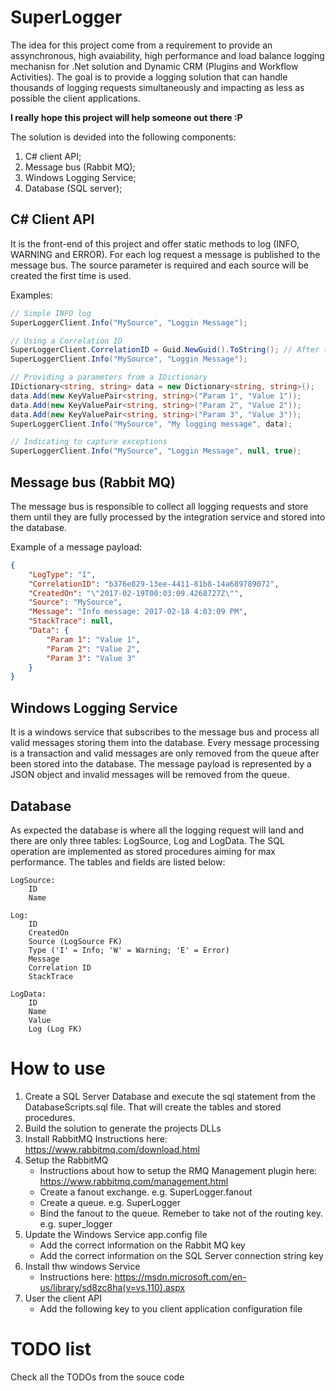 # SuperLogger
The idea for this project come from a requirement to provide an assynchronous, high avaiability, high performance and load balance logging mechanisn for .Net solution and Dynamic CRM (Plugins and Workflow Activities). The goal is to provide a logging solution that can handle thousands of logging requests simultaneously and impacting as less as possible the client applications.

**I really hope this project will help someone out there :P**

The solution is devided into the following components:

1. C# client API;
2. Message bus (Rabbit MQ);
3. Windows Logging Service;
4. Database (SQL server);

## C# Client API
It is the front-end of this project and offer static methods to log (INFO, WARNING and ERROR).
For each log request a message is published to the message bus.
The source parameter is required and each source will be created the first time is used.

Examples:
```cs
// Simple INFO log
SuperLoggerClient.Info("MySource", "Loggin Message");

// Using a Correlation ID
SuperLoggerClient.CorrelationID = Guid.NewGuid().ToString(); // After this point all log request will have the same Correlation ID
SuperLoggerClient.Info("MySource", "Loggin Message");

// Providing a parameters from a IDictionary
IDictionary<string, string> data = new Dictionary<string, string>();
data.Add(new KeyValuePair<string, string>("Param 1", "Value 1"));
data.Add(new KeyValuePair<string, string>("Param 2", "Value 2"));
data.Add(new KeyValuePair<string, string>("Param 3", "Value 3"));
SuperLoggerClient.Info("MySource", "My logging message", data);

// Indicating to capture exceptions
SuperLoggerClient.Info("MySource", "Loggin Message", null, true);

```

## Message bus (Rabbit MQ)
The message bus is responsible to collect all logging requests and store them until they are fully processed by the integration service and stored into the database.

Example of a message payload:

```json
{
	"LogType": "I",
	"CorrelationID": "b376e829-13ee-4411-81b8-14a689789072",
	"CreatedOn": "\"2017-02-19T00:03:09.4268727Z\"",
	"Source": "MySource",
	"Message": "Info message: 2017-02-18 4:03:09 PM",
	"StackTrace": null,
	"Data": {
		"Param 1": "Value 1",
		"Param 2": "Value 2",
		"Param 3": "Value 3"
	}
}
```

## Windows Logging Service
It is a windows service that subscribes to the message bus and process all valid messages storing them into the database.
Every message processing is a transaction and valid messages are only removed from the queue after been stored into the database.
The message payload is represented by a JSON object and invalid messages will be removed from the queue.

## Database
As expected the database is where all the logging request will land and there are only three tables: LogSource, Log and LogData.
The SQL operation are implemented as stored procedures aiming for max performance.
The tables and fields are listed below:
```
LogSource: 
    ID
    Name

Log: 
    ID
    CreatedOn
    Source (LogSource FK)
    Type ('I' = Info; 'W' = Warning; 'E' = Error)
    Message
    Correlation ID
    StackTrace

LogData: 
    ID
    Name
    Value
    Log (Log FK)
```

# How to use

1. Create a SQL Server Database and execute the sql statement from the DatabaseScripts.sql file.
   That will create the tables and stored procedures.
2. Build the solution to generate the projects DLLs
3. Install RabbitMQ
   Instructions here: https://www.rabbitmq.com/download.html
4. Setup the RabbitMQ 
   - Instructions about how to setup the RMQ Management plugin here: https://www.rabbitmq.com/management.html
   - Create a fanout exchange. e.g. SuperLogger.fanout
   - Create a queue. e.g. SuperLogger
   - Bind the fanout to the queue. Remeber to take not of the routing key. e.g. super_logger
5. Update the Windows Service app.config file
   - Add the correct information on the Rabbit MQ key
   - Add the correct information on the SQL Server connection string key
6. Install thw windows Service
   - Instructions here: https://msdn.microsoft.com/en-us/library/sd8zc8ha(v=vs.110).aspx
7. User the client API
   - Add the following key to you client application configuration file
		<add key="SuperLogger.RMQ.Settings"
			 value='{ "HostName"    : "localhost",
					  "VirtualHost" : "/",
					  "Port"        : 5672,
					  "Exchange"    : "SuperLogger.fanout",
					  "UserName"    : "guest",
					  "Password"    : "Myrmq",
					  "RoutingKey"  : "super_logger",
					  "Queue"       : "SuperLogger"
					}'/>

# TODO list
Check all the TODOs from the souce code
